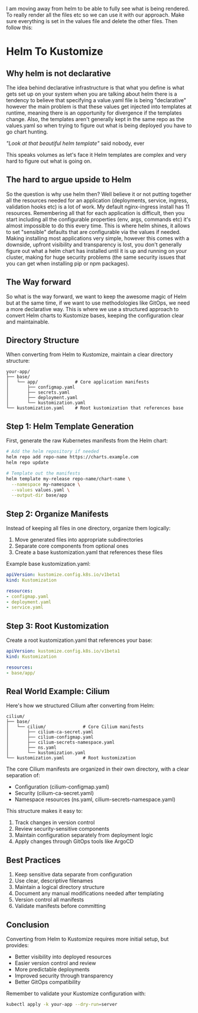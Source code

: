 I am moving away from helm to be able to fully see what is being rendered. To really render all the files etc so we can
use it with our approach. Make sure everything is set in the values file and delete the other files. Then follow this:

# Helm To Kustomize

## Why helm is not declarative

The idea behind declarative infrastructure is that what you define is what gets set up on your system when you are
talking about helm there is a tendency to believe that specifying a value.yaml file is being "declarative" however the
main problem is that these values get injected into templates at runtime, meaning there is an opportunity for divergence
if the templates change. Also, the templates aren't generally kept in the same repo as the values.yaml so when trying to
figure out what is being deployed you have to go chart hunting.

_"Look at that beautiful helm template"_ said nobody, ever

This speaks volumes as let's face it Helm templates are complex and very hard to figure out what is going on.

## The hard to argue upside to Helm

So the question is why use helm then? Well believe it or not putting together all the resources needed for an
application (deployments, service, ingress, validation hooks etc) is a lot of work. My default nginx-ingress install has
11 resources. Remembering all that for each application is difficult, then you start including all the configurable
properties (env, args, commands etc) it's almost impossible to do this every time. This is where helm shines, it allows
to set "sensible" defaults that are configurable via the values if needed. Making installing most applications very
simple, however this comes with a downside, upfront visibility and transparency is lost, you don't generally figure out
what a helm chart has installed until it is up and running on your cluster, making for huge security problems (the same
security issues that you can get when installing pip or npm packages).

## The Way forward

So what is the way forward, we want to keep the awesome magic of Helm but at the same time, if we want to use
methodologies like GitOps, we need a more declarative way. This is where we use a structured approach to convert Helm charts
to Kustomize bases, keeping the configuration clear and maintainable.

## Directory Structure

When converting from Helm to Kustomize, maintain a clear directory structure:

```
your-app/
├── base/
│   └── app/              # Core application manifests
│       ├── configmap.yaml
│       ├── secrets.yaml
│       ├── deployment.yaml
│       └── kustomization.yaml
└── kustomization.yaml    # Root kustomization that references base
```

## Step 1: Helm Template Generation

First, generate the raw Kubernetes manifests from the Helm chart:

```bash
# Add the helm repository if needed
helm repo add repo-name https://charts.example.com
helm repo update

# Template out the manifests
helm template my-release repo-name/chart-name \
  --namespace my-namespace \
  --values values.yaml \
  --output-dir base/app
```

## Step 2: Organize Manifests

Instead of keeping all files in one directory, organize them logically:

1. Move generated files into appropriate subdirectories
2. Separate core components from optional ones
3. Create a base kustomization.yaml that references these files

Example base kustomization.yaml:

```yaml
apiVersion: kustomize.config.k8s.io/v1beta1
kind: Kustomization

resources:
- configmap.yaml
- deployment.yaml
- service.yaml
```

## Step 3: Root Kustomization

Create a root kustomization.yaml that references your base:

```yaml
apiVersion: kustomize.config.k8s.io/v1beta1
kind: Kustomization

resources:
- base/app/
```

## Real World Example: Cilium

Here's how we structured Cilium after converting from Helm:

```
cilium/
├── base/
│   └── cilium/              # Core Cilium manifests
│       ├── cilium-ca-secret.yaml
│       ├── cilium-configmap.yaml
│       ├── cilium-secrets-namespace.yaml
│       ├── ns.yaml
│       └── kustomization.yaml
└── kustomization.yaml       # Root kustomization
```

The core Cilium manifests are organized in their own directory, with a clear separation of:
- Configuration (cilium-configmap.yaml)
- Security (cilium-ca-secret.yaml)
- Namespace resources (ns.yaml, cilium-secrets-namespace.yaml)

This structure makes it easy to:
1. Track changes in version control
2. Review security-sensitive components
3. Maintain configuration separately from deployment logic
4. Apply changes through GitOps tools like ArgoCD

## Best Practices

1. Keep sensitive data separate from configuration
2. Use clear, descriptive filenames
3. Maintain a logical directory structure
4. Document any manual modifications needed after templating
5. Version control all manifests
6. Validate manifests before committing

## Conclusion

Converting from Helm to Kustomize requires more initial setup, but provides:
- Better visibility into deployed resources
- Easier version control and review
- More predictable deployments
- Improved security through transparency
- Better GitOps compatibility

Remember to validate your Kustomize configuration with:
```bash
kubectl apply -k your-app --dry-run=server
```
